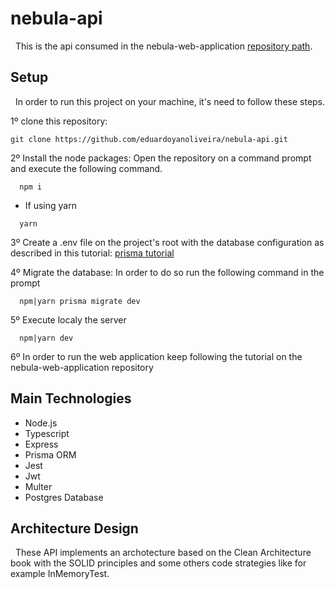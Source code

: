 # nebula-api

&nbsp; This is the api consumed in the nebula-web-application [repository path](https://github.com/eduardoyanoliveira/nebula-web-application).

## Setup

&nbsp; In order to run this project on your machine, it's need to follow these steps.

1º clone this repository:  

``` git clone https://github.com/eduardoyanoliveira/nebula-api.git ```

2º Install the node packages: Open the repository on a command prompt and execute the following command.

```
  npm i
```

  - If using yarn

```
  yarn
```

3º Create a .env file on the project's root with the database configuration as described in this tutorial:
[prisma tutorial](https://www.prisma.io/docs/guides/development-environment/environment-variables)

4º Migrate the database: In order to do so run the following command in the prompt

```
  npm|yarn prisma migrate dev
```

5º Execute localy the server

```
  npm|yarn dev
```
6º In order to run the web application keep following the tutorial on the nebula-web-application repository

## Main Technologies

  - Node.js
  - Typescript
  - Express
  - Prisma ORM
  - Jest
  - Jwt
  - Multer
  - Postgres Database
  
## Architecture Design

&nbsp; These API implements an archotecture based on the Clean Architecture book with the SOLID principles and some others code strategies like for example InMemoryTest.
